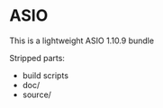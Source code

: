 # ASIO

This is a lightweight ASIO 1.10.9 bundle

Stripped parts:

* build scripts
* doc/
* source/
